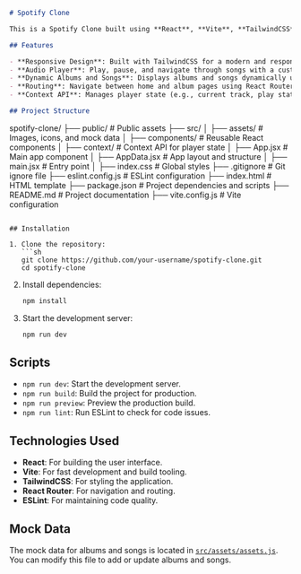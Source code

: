 

```md
# Spotify Clone

This is a Spotify Clone built using **React**, **Vite**, **TailwindCSS**, and **React Router**. It mimics the basic functionality of Spotify, including album display, song playback, and navigation.

## Features

- **Responsive Design**: Built with TailwindCSS for a modern and responsive UI.
- **Audio Player**: Play, pause, and navigate through songs with a custom audio player.
- **Dynamic Albums and Songs**: Displays albums and songs dynamically using mock data.
- **Routing**: Navigate between home and album pages using React Router.
- **Context API**: Manages player state (e.g., current track, play status) using React Context.

## Project Structure

```
spotify-clone/
├── public/                # Public assets
├── src/
│   ├── assets/            # Images, icons, and mock data
│   ├── components/        # Reusable React components
│   ├── context/           # Context API for player state
│   ├── App.jsx            # Main app component
│   ├── AppData.jsx        # App layout and structure
│   ├── main.jsx           # Entry point
│   ├── index.css          # Global styles
├── .gitignore             # Git ignore file
├── eslint.config.js       # ESLint configuration
├── index.html             # HTML template
├── package.json           # Project dependencies and scripts
├── README.md              # Project documentation
├── vite.config.js         # Vite configuration
```

## Installation

1. Clone the repository:
   ```sh
   git clone https://github.com/your-username/spotify-clone.git
   cd spotify-clone
   ```

2. Install dependencies:
   ```sh
   npm install
   ```

3. Start the development server:
   ```sh
   npm run dev
   ```

## Scripts

- `npm run dev`: Start the development server.
- `npm run build`: Build the project for production.
- `npm run preview`: Preview the production build.
- `npm run lint`: Run ESLint to check for code issues.

## Technologies Used

- **React**: For building the user interface.
- **Vite**: For fast development and build tooling.
- **TailwindCSS**: For styling the application.
- **React Router**: For navigation and routing.
- **ESLint**: For maintaining code quality.

## Mock Data

The mock data for albums and songs is located in [`src/assets/assets.js`](src/assets/assets.js). You can modify this file to add or update albums and songs.

